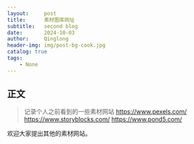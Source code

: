 ```yaml
---
layout:     post
title:      素材图库网址
subtitle:   second blog
date:       2024-10-03
author:     Qinglong
header-img: img/post-bg-cook.jpg
catalog: true
tags:
    - None
---
```


## 正文
>记录个人之前看到的一些素材网站
https://www.pexels.com/
https://www.storyblocks.com/
https://www.pond5.com/

欢迎大家提出其他的素材网站。
